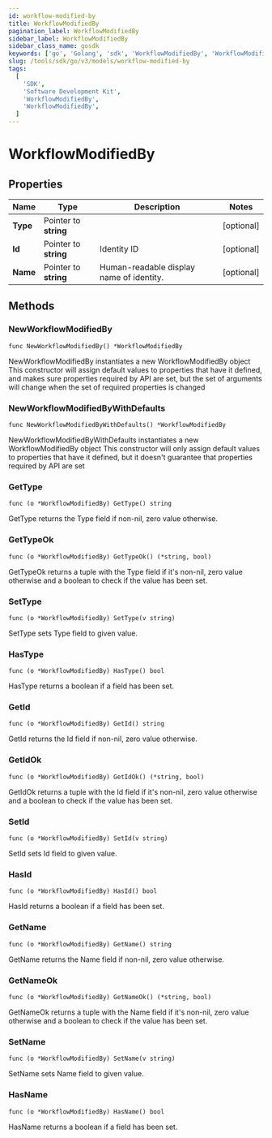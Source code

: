 ```yaml
---
id: workflow-modified-by
title: WorkflowModifiedBy
pagination_label: WorkflowModifiedBy
sidebar_label: WorkflowModifiedBy
sidebar_class_name: gosdk
keywords: ['go', 'Golang', 'sdk', 'WorkflowModifiedBy', 'WorkflowModifiedBy']
slug: /tools/sdk/go/v3/models/workflow-modified-by
tags:
  [
    'SDK',
    'Software Development Kit',
    'WorkflowModifiedBy',
    'WorkflowModifiedBy',
  ]
---
```


# WorkflowModifiedBy

## Properties

| Name | Type | Description | Notes |
| --- | --- | --- | --- |
| **Type** | Pointer to **string** |  | [optional] |
| **Id** | Pointer to **string** | Identity ID | [optional] |
| **Name** | Pointer to **string** | Human-readable display name of identity. | [optional] |

## Methods

### NewWorkflowModifiedBy

`func NewWorkflowModifiedBy() *WorkflowModifiedBy`

NewWorkflowModifiedBy instantiates a new WorkflowModifiedBy object This constructor will assign default values to properties that have it defined, and makes sure properties required by API are set, but the set of arguments will change when the set of required properties is changed

### NewWorkflowModifiedByWithDefaults

`func NewWorkflowModifiedByWithDefaults() *WorkflowModifiedBy`

NewWorkflowModifiedByWithDefaults instantiates a new WorkflowModifiedBy object This constructor will only assign default values to properties that have it defined, but it doesn't guarantee that properties required by API are set

### GetType

`func (o *WorkflowModifiedBy) GetType() string`

GetType returns the Type field if non-nil, zero value otherwise.

### GetTypeOk

`func (o *WorkflowModifiedBy) GetTypeOk() (*string, bool)`

GetTypeOk returns a tuple with the Type field if it's non-nil, zero value otherwise and a boolean to check if the value has been set.

### SetType

`func (o *WorkflowModifiedBy) SetType(v string)`

SetType sets Type field to given value.

### HasType

`func (o *WorkflowModifiedBy) HasType() bool`

HasType returns a boolean if a field has been set.

### GetId

`func (o *WorkflowModifiedBy) GetId() string`

GetId returns the Id field if non-nil, zero value otherwise.

### GetIdOk

`func (o *WorkflowModifiedBy) GetIdOk() (*string, bool)`

GetIdOk returns a tuple with the Id field if it's non-nil, zero value otherwise and a boolean to check if the value has been set.

### SetId

`func (o *WorkflowModifiedBy) SetId(v string)`

SetId sets Id field to given value.

### HasId

`func (o *WorkflowModifiedBy) HasId() bool`

HasId returns a boolean if a field has been set.

### GetName

`func (o *WorkflowModifiedBy) GetName() string`

GetName returns the Name field if non-nil, zero value otherwise.

### GetNameOk

`func (o *WorkflowModifiedBy) GetNameOk() (*string, bool)`

GetNameOk returns a tuple with the Name field if it's non-nil, zero value otherwise and a boolean to check if the value has been set.

### SetName

`func (o *WorkflowModifiedBy) SetName(v string)`

SetName sets Name field to given value.

### HasName

`func (o *WorkflowModifiedBy) HasName() bool`

HasName returns a boolean if a field has been set.
